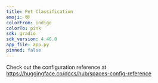 ```yaml
---
title: Pet Classification
emoji: 😻
colorFrom: indigo
colorTo: pink
sdk: gradio
sdk_version: 4.40.0
app_file: app.py
pinned: false
---
```


Check out the configuration reference at https://huggingface.co/docs/hub/spaces-config-reference
